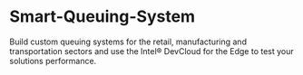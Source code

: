 # Smart-Queuing-System

Build custom queuing systems for the retail, manufacturing and transportation sectors and use the Intel® DevCloud for the Edge to test your solutions performance.
